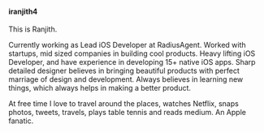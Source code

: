 #### iranjith4

This is Ranjith.

Currently working as Lead iOS Developer at RadiusAgent. Worked with startups, mid sized companies in building cool products. Heavy lifting iOS Developer, and have experience in developing 15+ native iOS apps. Sharp detailed designer believes in bringing beautiful products with perfect marriage of design and development. Always believes in learning new things, which always helps in making a better product.

At free time I love to travel around the places, watches Netflix, snaps photos, tweets, travels, plays table tennis and reads medium. An Apple fanatic.
